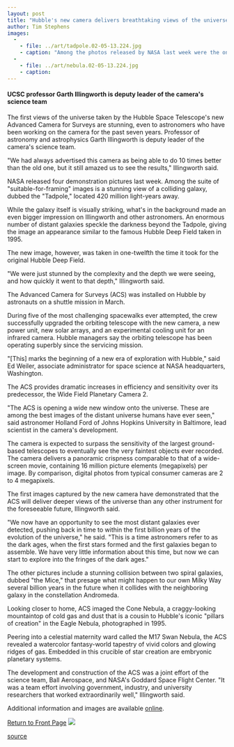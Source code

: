 ```yaml
---
layout: post
title: "Hubble's new camera delivers breathtaking views of the universe"
author: Tim Stephens
images:
  -
    - file: ../art/tadpole.02-05-13.224.jpg
    - caption: "Among the photos released by NASA last week were the one above of the 'Tadpole,' a view of a colliding galaxy, and the one below called 'Cone Nebula.' The Cone Nebula looks menacing, but is actually an innocuous pillar of gas and dust. Photos: NASA"
  -
    - file: ../art/nebula.02-05-13.224.jpg
    - caption: 
---
```


#### **UCSC professor Garth Illingworth is deputy leader of the camera's science team**

The first views of the universe taken by the Hubble Space Telescope's new Advanced Camera for Surveys are stunning, even to astronomers who have been working on the camera for the past seven years. Professor of astronomy and astrophysics Garth Illingworth is deputy leader of the camera's science team.

"We had always advertised this camera as being able to do 10 times better than the old one, but it still amazed us to see the results," Illingworth said.  
  
NASA released four demonstration pictures last week. Among the suite of "suitable-for-framing" images is a stunning view of a colliding galaxy, dubbed the "Tadpole," located 420 million light-years away.

While the galaxy itself is visually striking, what's in the background made an even bigger impression on Illingworth and other astronomers. An enormous number of distant galaxies speckle the darkness beyond the Tadpole, giving the image an appearance similar to the famous Hubble Deep Field taken in 1995.

The new image, however, was taken in one-twelfth the time it took for the original Hubble Deep Field.   
  
"We were just stunned by the complexity and the depth we were seeing, and how quickly it went to that depth," Illingworth said.   
  
The Advanced Camera for Surveys (ACS) was installed on Hubble by astronauts on a shuttle mission in March.

During five of the most challenging spacewalks ever attempted, the crew successfully upgraded the orbiting telescope with the new camera, a new power unit, new solar arrays, and an experimental cooling unit for an infrared camera. Hubble managers say the orbiting telescope has been operating superbly since the servicing mission.   
  
"[This] marks the beginning of a new era of exploration with Hubble," said Ed Weiler, associate administrator for space science at NASA headquarters, Washington.  
  
The ACS provides dramatic increases in efficiency and sensitivity over its predecessor, the Wide Field Planetary Camera 2.  
  
"The ACS is opening a wide new window onto the universe. These are among the best images of the distant universe humans have ever seen," said astronomer Holland Ford of Johns Hopkins University in Baltimore, lead scientist in the camera's development.  
  
The camera is expected to surpass the sensitivity of the largest ground-based telescopes to eventually see the very faintest objects ever recorded. The camera delivers a panoramic crispness comparable to that of a wide-screen movie, containing 16 million picture elements (megapixels) per image. By comparison, digital photos from typical consumer cameras are 2 to 4 megapixels.   
  
The first images captured by the new camera have demonstrated that the ACS will deliver deeper views of the universe than any other instrument for the foreseeable future, Illingworth said.   
  
"We now have an opportunity to see the most distant galaxies ever detected, pushing back in time to within the first billion years of the evolution of the universe," he said. "This is a time astronomers refer to as the dark ages, when the first stars formed and the first galaxies began to assemble. We have very little information about this time, but now we can start to explore into the fringes of the dark ages."  
  
The other pictures include a stunning collision between two spiral galaxies, dubbed "the Mice," that presage what might happen to our own Milky Way several billion years in the future when it collides with the neighboring galaxy in the constellation Andromeda.   
  
Looking closer to home, ACS imaged the Cone Nebula, a craggy-looking mountaintop of cold gas and dust that is a cousin to Hubble's iconic "pillars of creation" in the Eagle Nebula, photographed in 1995.   
  
Peering into a celestial maternity ward called the M17 Swan Nebula, the ACS revealed a watercolor fantasy-world tapestry of vivid colors and glowing ridges of gas. Embedded in this crucible of star creation are embryonic planetary systems.  
  
The development and construction of the ACS was a joint effort of the science team, Ball Aerospace, and NASA's Goddard Space Flight Center. "It was a team effort involving government, industry, and university researchers that worked extraordinarily well," Illingworth said.  
  
Additional information and images are available [online][1].

  

[Return to Front Page][2] ![ ][3]

[1]: http://sites.stsci.edu/pubinfo/pr/2002/11/index.html
[2]: ../../index.html
[3]: ../../images/trans.gif

[source](http://www1.ucsc.edu/currents/01-02/05-13/hubble.html "Permalink to hubble")
